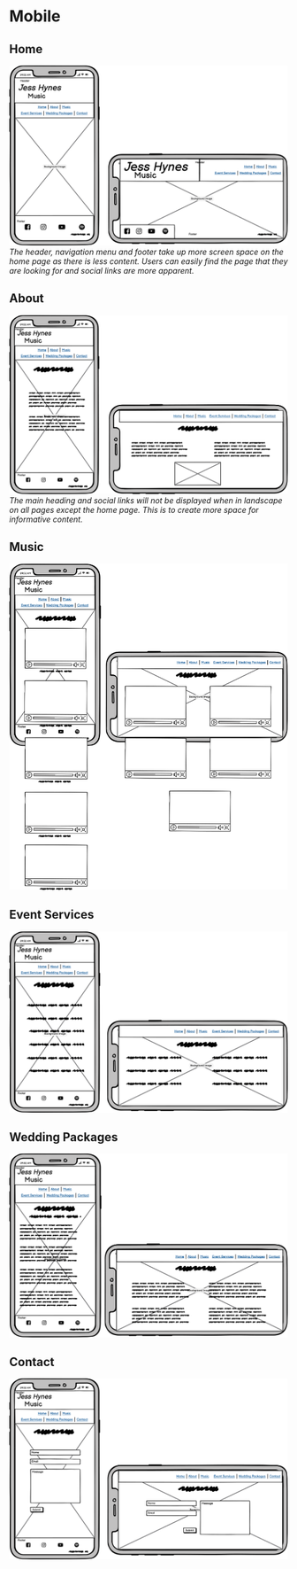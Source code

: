 # Mobile

## Home
![Homepage wireframe](assets/imgs/mobile-wf/homepage.png)
*The header, navigation menu and footer take up more screen space on the home page as there is less content. Users can easily find the page that they are looking for and social links are more apparent.*

## About
![About wireframe](assets/imgs/mobile-wf/about.png)
*The main heading and social links will not be displayed when in landscape on all pages except the home page. This is to create more space for informative content.*

## Music
![Music wireframe](assets/imgs/mobile-wf/music.png)

## Event Services
![Events wireframe](assets/imgs/mobile-wf/eventservices.png)

## Wedding Packages
![Packages wireframe](assets/imgs/mobile-wf/packages.png)

## Contact
![Contact wireframe](assets/imgs/mobile-wf/contact.png)